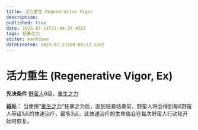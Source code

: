 ```yaml
---
title: 活力重生 Regenerative Vigor
description: 
published: true
date: 2023-07-14T21:44:37.455Z
tags: 狂暴之力
editor: markdown
dateCreated: 2023-07-11T00:09:12.128Z
---
```


# 活力重生 (Regenerative Vigor, Ex)

**先决条件** [野蛮人](/野蛮人)6级，[重生之力](/狂暴之力/重生之力)

**益处：** 当使用“[重生之力](/狂暴之力/重生之力)”狂暴之力后，直到狂暴结束前，野蛮人将会得到每6野蛮人等级1点的快速治疗，最多3点。此快速治疗的生命值会在每次野蛮人行动轮开始时恢复。
